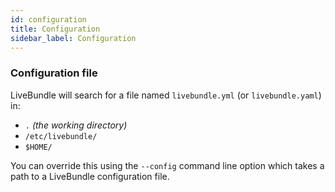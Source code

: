 ```yaml
---
id: configuration
title: Configuration
sidebar_label: Configuration
---
```


### Configuration file

LiveBundle will search for a file named `livebundle.yml` (or `livebundle.yaml`) in:

- `.` *(the working directory)*
- `/etc/livebundle/`
- `$HOME/`

You can override this using the `--config` command line option which takes a path to a LiveBundle configuration file.
